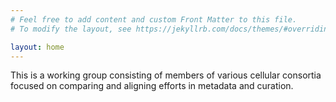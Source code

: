```yaml
---
# Feel free to add content and custom Front Matter to this file.
# To modify the layout, see https://jekyllrb.com/docs/themes/#overriding-theme-defaults

layout: home
---
```


This is a working group consisting of members of various cellular consortia focused on comparing and aligning efforts in metadata and curation.
